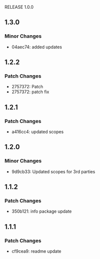 RELEASE 1.0.0

## 1.3.0

### Minor Changes

- 04aec74: added updates

## 1.2.2

### Patch Changes

- 2757372: Patch
- 2757372: patch fix

## 1.2.1

### Patch Changes

- a416cc4: updated scopes

## 1.2.0

### Minor Changes

- 9d9cb33: Updated scopes for 3rd parties

## 1.1.2

### Patch Changes

- 350b121: info package update

## 1.1.1

### Patch Changes

- cf9cea9: readme update
